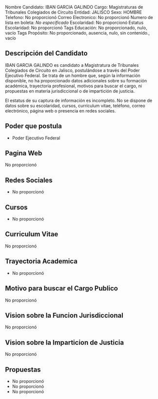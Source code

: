 Nombre Candidato: IBAN GARCIA GALINDO
Cargo: Magistraturas de Tribunales Colegiados de Circuito
Entidad: JALISCO
Sexo: HOMBRE
Telefono: No proporcionó
Correo Electronico: No proporcionó
Numero de lista en boleta: *No especificado*
Escolaridad: No proporcionó
Estatus Escolaridad: No proporcionó
Tags Educación: No proporcionado, nulo, vacío
Tags Propósito: No proporcionado, ausencia, nulo, sin contenido., vacío


## Descripción del Candidato 

IBAN GARCIA GALINDO es candidato a Magistratura de Tribunales Colegiados de Circuito en Jalisco, postulándose a través del Poder Ejecutivo Federal. Se trata de un hombre que, según la información disponible, no ha proporcionado datos adicionales sobre su formación académica, trayectoria profesional, motivos para buscar el cargo, ni propuestas en materia jurisdiccional o de impartición de justicia.

El estatus de su captura de información es incompleto. No se dispone de datos sobre su escolaridad, cursos, currículum vitae, teléfono, correo electrónico, página web o presencia en redes sociales.


## Poder que postula

- Poder Ejecutivo Federal


## Pagina Web

No proporcionó


## Redes Sociales

- No proporcionó


## Cursos

- No proporcionó


## Curriculum Vitae

No proporcionó


## Trayectoria Academica

- No proporcionó


## Motivo para buscar el Cargo Publico

No proporcionó


## Vision sobre la Funcion Jurisdiccional

No proporcionó


## Vision sobre la Imparticion de Justicia

No proporcionó


## Propuestas

- No proporcionó
- No proporcionó
- No proporcionó

